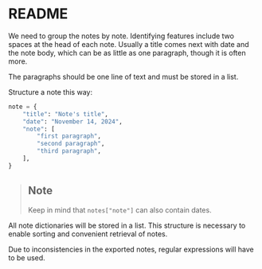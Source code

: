 # README

We need to group the notes by note. Identifying features include two spaces at the head of each note. Usually a title comes next with date and the note body, which can be as little as one paragraph, though it is often more.

The paragraphs should be one line of text and must be stored in a list.

Structure a note this way:

```python
note = {
    "title": "Note's title",
    "date": "November 14, 2024",
    "note": [
        "first paragraph",
        "second paragraph",
        "third paragraph",
    ],
}
```

> ## Note
>
> Keep in mind that `notes["note"]` can also contain dates.

All note dictionaries will be stored in a list. This structure is necessary to enable sorting and convenient retrieval of notes.

Due to inconsistencies in the exported notes, regular expressions will have to be used.
